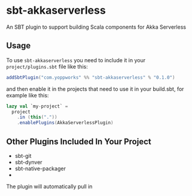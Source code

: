 # sbt-akkaserverless
An SBT plugin to support building Scala components for Akka Serverless

## Usage
To use `sbt-akkaserverless` you need to include it in your `project/plugins.sbt`
file like this:
```scala
addSbtPlugin("com.yoppworks" %% "sbt-akkaserverless" % "0.1.0")
```
and then enable it in the projects that need to use it in your build.sbt,
for example like this:
```scala
lazy val `my-project` = 
  project
    .in (this("."))
    .enablePlugins(AkkaServerlessPlugin)
```

## Other Plugins Included In Your Project
- sbt-git
- sbt-dynver
- sbt-native-packager
- 
The plugin will automatically pull in

